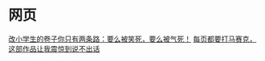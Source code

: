 # 网页
[改小学生的卷子你只有两条路：要么被笑死，要么被气死！](https://mp.weixin.qq.com/s?__biz=MzA5MzYzMDQzMA==&mid=2654041905&idx=5&sn=af407d77360ccfbb74843e7bb00be76d&chksm=8b9f2d80bce8a4965e37ae5e5a943cbdb07b5cd7ee6b7ec9016c283b8c5b996725d1ebecb17b&mpshare=1&scene=1&srcid=01220fpgTN9a3K9uzbELuLU7%23rd)
[每页都要打马赛克，这部作品让我震惊到说不出话](https://mp.weixin.qq.com/s/QHh7XSvru1vhAn1BaQ7HFw)